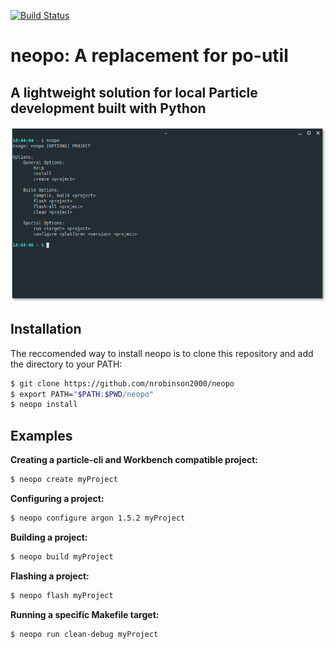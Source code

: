 [![Build Status](https://travis-ci.org/nrobinson2000/neopo.svg?branch=master)](https://travis-ci.org/nrobinson2000/neopo)

# neopo: A replacement for po-util

## A lightweight solution for local Particle development built with Python

![Neopo screenshot](screenshot.png)

## Installation
The reccomended way to install neopo is to clone this repository and add the directory to your PATH:

```bash
$ git clone https://github.com/nrobinson2000/neopo
$ export PATH="$PATH:$PWD/neopo"
$ neopo install
```

## Examples

**Creating a particle-cli and Workbench compatible project:**

```bash
$ neopo create myProject
```

**Configuring a project:**

```bash
$ neopo configure argon 1.5.2 myProject
```

**Building a project:**

```bash
$ neopo build myProject
```

**Flashing a project:**

```bash
$ neopo flash myProject
```

**Running a specific Makefile target:**

```bash
$ neopo run clean-debug myProject
```